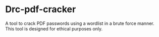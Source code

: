 # Drc-pdf-cracker
A tool to crack PDF passwords using a wordlist in a brute force manner. This tool is designed for ethical purposes only.
